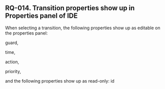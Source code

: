 ## RQ-014. Transition properties show up in Properties panel of IDE

When selecting a transition, the following properties show up as editable on the properties panel: 

guard,
 
time, 

action, 

priority, 

and the following properties show up as read-only: id